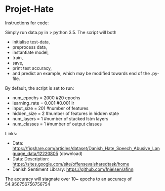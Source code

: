 # Projet-Hate

Instructions for code:

Simply run data.py in > python 3.5. The script will both
- initialise test-data, 
- preprocess data,
- instantiate model,
- train,
- save,
- print test accuracy,
- and predict an example, which may be modified towards end of the .py-file. 

By default, the script is set to run:
- num_epochs = 2000 #20 epochs
- learning_rate = 0.001 #0.001 lr
- input_size = 201 #number of features
- hidden_size = 2 #number of features in hidden state
- num_layers = 1 #number of stacked lstm layers
- num_classes = 1 #number of output classes 


Links:
- Data: https://figshare.com/articles/dataset/Danish_Hate_Speech_Abusive_Language_data/12220805 (download)
- Data: Description: https://sites.google.com/site/offensevalsharedtask/home
- Danish Sentiment Library: https://github.com/fnielsen/afinn

The accuracy will stagnate over 10~ epochs to an accuracy of 54.956756756756754